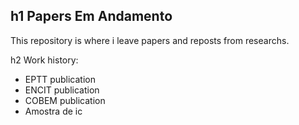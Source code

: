 h1 Papers Em Andamento
---
This repository is where i leave papers and reposts from researchs.

h2 Work history:

* EPTT publication
* ENCIT publication 
* COBEM publication
* Amostra de ic
